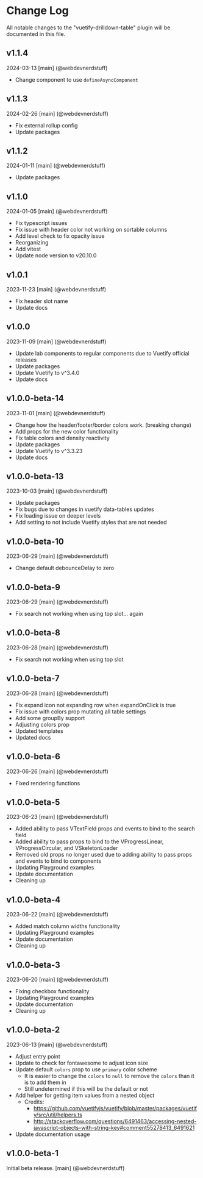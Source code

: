 # Change Log
All notable changes to the "vuetify-drilldown-table" plugin will be documented in this file.

## v1.1.4
2024-03-13
[main] (@webdevnerdstuff)
* Change component to use `defineAsyncComponent`

## v1.1.3
2024-02-26
[main] (@webdevnerdstuff)
* Fix external rollup config
* Update packages

## v1.1.2
2024-01-11
[main] (@webdevnerdstuff)
* Update packages

## v1.1.0
2024-01-05
[main] (@webdevnerdstuff)
* Fix typescript issues
* Fix issue with header color not working on sortable columns
* Add level check to fix opacity issue
* Reorganizing
* Add vitest
* Update node version to v20.10.0

## v1.0.1
2023-11-23
[main] (@webdevnerdstuff)
* Fix header slot name
* Update docs

## v1.0.0
2023-11-09
[main] (@webdevnerdstuff)
* Update lab components to regular components due to Vuetify official releases
* Update packages
* Update Vuetify to v^3.4.0
* Update docs

## v1.0.0-beta-14
2023-11-01
[main] (@webdevnerdstuff)
* Change how the header/footer/border colors work. (breaking change)
* Add props for the new color functionality
* Fix table colors and density reactivity
* Update packages
* Update Vuetify to v^3.3.23
* Update docs

## v1.0.0-beta-13
2023-10-03
[main] (@webdevnerdstuff)
* Update packages
* Fix bugs due to changes in vuetify data-tables updates
* Fix loading issue on deeper levels
* Add setting to not include Vuetify styles that are not needed

## v1.0.0-beta-10
2023-06-29
[main] (@webdevnerdstuff)
* Change default debounceDelay to zero

## v1.0.0-beta-9
2023-06-29
[main] (@webdevnerdstuff)
* Fix search not working when using top slot... again

## v1.0.0-beta-8
2023-06-28
[main] (@webdevnerdstuff)
* Fix search not working when using top slot

## v1.0.0-beta-7
2023-06-28
[main] (@webdevnerdstuff)
* Fix expand icon not expanding row when expandOnClick is true
* Fix issue with colors prop mutating all table settings
* Add some groupBy support
* Adjusting colors prop
* Updated templates
* Updated docs

## v1.0.0-beta-6
2023-06-26
[main] (@webdevnerdstuff)
* Fixed rendering functions

## v1.0.0-beta-5
2023-06-23
[main] (@webdevnerdstuff)
* Added ability to pass VTextField props and events to bind to the search field
* Added ability to pass props to bind to the VProgressLinear, VProgressCircular, and VSkeletonLoader
* Removed old props no longer used due to adding ability to pass props and events to bind to components
* Updating Playground examples
* Update documentation
* Cleaning up

## v1.0.0-beta-4
2023-06-22
[main] (@webdevnerdstuff)
* Added match column widths functionality
* Updating Playground examples
* Update documentation
* Cleaning up

## v1.0.0-beta-3
2023-06-20
[main] (@webdevnerdstuff)
* Fixing checkbox functionality
* Updating Playground examples
* Update documentation
* Cleaning up

## v1.0.0-beta-2
2023-06-13
[main] (@webdevnerdstuff)
* Adjust entry point
* Update to check for fontawesome to adjust icon size
* Update default `colors` prop to use `primary` color scheme
  * It is easier to change the `colors` to `null` to remove the `colors` than it is to add them in
  * Still undetermined if this will be the default or not
* Add helper for getting item values from a nested object
  * Credits:
    * https://github.com/vuetifyjs/vuetify/blob/master/packages/vuetify/src/util/helpers.ts
    * http://stackoverflow.com/questions/6491463/accessing-nested-javascript-objects-with-string-key#comment55278413_6491621
* Update documentation usage


## v1.0.0-beta-1
Initial beta release.
[main] (@webdevnerdstuff)
